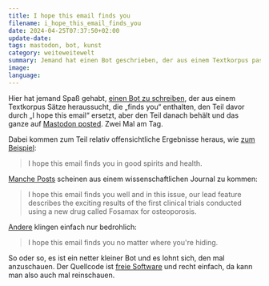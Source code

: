 ```yaml
---
title: I hope this email finds you
filename: i_hope_this_email_finds_you
date: 2024-04-25T07:37:50+02:00
update-date:
tags: mastodon, bot, kunst
category: weiteweitewelt
summary: Jemand hat einen Bot geschrieben, der aus einem Textkorpus passende „I hope this email finds you […]“-Sätze bastelt.
image:
language:
---
```


Hier hat jemand Spaß gehabt, [einen Bot zu schreiben](https://mastodon.social/@waldoj/112295541191820503), der aus einem Textkorpus Sätze heraussucht, die „finds you“ enthalten, den Teil davor durch „I hope this email“ ersetzt, aber den Teil danach behält und das ganze auf [Mastodon posted](https://botsin.space/@thisemailfindsyou). Zwei Mal am Tag.

Dabei kommen zum Teil relativ offensichtliche Ergebnisse heraus, wie [zum Beispiel](https://botsin.space/@thisemailfindsyou/112304043020351044):

> I hope this email finds you in good spirits and health.

[Manche Posts](https://botsin.space/@thisemailfindsyou/112295447171916868) scheinen aus einem wissenschaftlichen Journal zu kommen:

> I hope this email finds you well and in this issue, our lead feature describes the exciting results of the first clinical trials conducted using a new drug called Fosamax for osteoporosis.

[Andere](https://botsin.space/@thisemailfindsyou/112295448756810404) klingen einfach nur bedrohlich:

> I hope this email finds you no matter where you're hiding.

So oder so, es ist ein netter kleiner Bot und es lohnt sich, den mal anzuschauen. Der Quellcode ist [freie Software](https://github.com/waldoj/finds-you) und recht einfach, da kann man also auch mal reinschauen.
